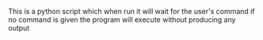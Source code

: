 This is a python script which when run it will wait for the user's command if no command is given the program will execute without producing any output
